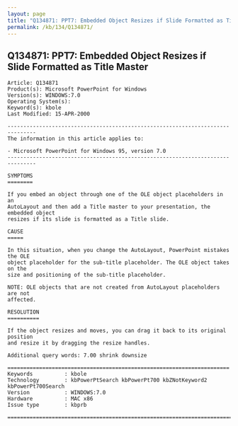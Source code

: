 ```yaml
---
layout: page
title: "Q134871: PPT7: Embedded Object Resizes if Slide Formatted as Title Master"
permalink: /kb/134/Q134871/
---
```


## Q134871: PPT7: Embedded Object Resizes if Slide Formatted as Title Master

	Article: Q134871
	Product(s): Microsoft PowerPoint for Windows
	Version(s): WINDOWS:7.0
	Operating System(s): 
	Keyword(s): kbole
	Last Modified: 15-APR-2000
	
	-------------------------------------------------------------------------------
	The information in this article applies to:
	
	- Microsoft PowerPoint for Windows 95, version 7.0 
	-------------------------------------------------------------------------------
	
	SYMPTOMS
	========
	
	If you embed an object through one of the OLE object placeholders in an
	AutoLayout and then add a Title master to your presentation, the embedded object
	resizes if its slide is formatted as a Title slide.
	
	CAUSE
	=====
	
	In this situation, when you change the AutoLayout, PowerPoint mistakes the OLE
	object placeholder for the sub-title placeholder. The OLE object takes on the
	size and positioning of the sub-title placeholder.
	
	NOTE: OLE objects that are not created from AutoLayout placeholders are not
	affected.
	
	RESOLUTION
	==========
	
	If the object resizes and moves, you can drag it back to its original position
	and resize it by dragging the resize handles.
	
	Additional query words: 7.00 shrink downsize
	
	======================================================================
	Keywords          : kbole 
	Technology        : kbPowerPtSearch kbPowerPt700 kbZNotKeyword2 kbPowerPt700Search
	Version           : WINDOWS:7.0
	Hardware          : MAC x86
	Issue type        : kbprb
	
	=============================================================================
	
